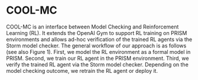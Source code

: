 # COOL-MC
COOL-MC is an interface between Model Checking and Reinforcement Learning (RL).
It extends the OpenAI Gym to support RL training on PRISM environments
and allows ad-hoc verification of the trained RL agents via the Storm model
checker. The general workflow of our approach is as follows (see also Figure 1).
First, we model the RL environment as a formal model in PRISM. Second, we
train our RL agent in the PRISM environment. Third, we verify the trained RL
agent via the Storm model checker. Depending on the model checking outcome,
we retrain the RL agent or deploy it.
